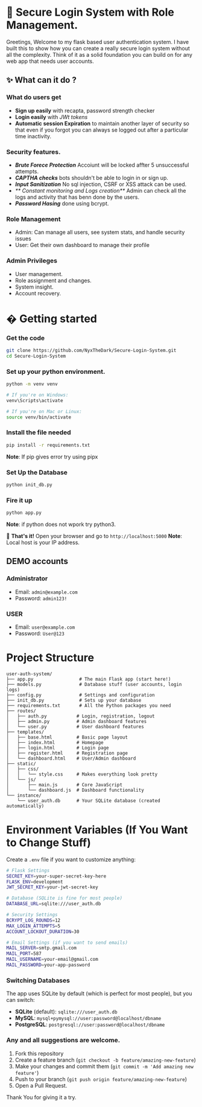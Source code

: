 # 🔐 Secure Login System with Role Management.

Greetings, Welcome to my flask based user authentication system. I have built this to show how you can create a really secure login system without all the complexity. Think of it as a solid foundation you can build on for any web app that needs user accounts.

## ✨ What can it do ?

### What do users get
- **Sign up easily** with recapta, password strength checker
- **Login easily** with *JWt tokens*
- **Automatic session Expiration** to maintain another layer of security so that even if you forgot you can always se logged out after a particular time inactivity.

### Security features.
- _**Brute Forece Protection**_ Accoiunt will be locked affter 5 unsuccessful attempts.
- _**CAPTHA checks**_ bots shouldn't be able to login in or sign up.
- _**Input Sanitization**_ No sql injection, CSRF or XSS attack can be used.
- _** Constant monitoring and Logs creation**_ Admin can check all the logs and activity that has benn done by the users.
- _**Password Hasing**_ done using bcrypt. 

### Role Management
- Admin: Can manage all users, see system stats, and handle security issues
- User: Get their own dashboard to manage their profile

### Admin Privileges
- User management.
- Role assignment and changes.
- System insight.
- Account recovery.

# � Getting started

### Get the code 
```bash
git clone https://github.com/NyxTheDark/Secure-Login-System.git
cd Secure-Login-System
```
### Set up your python environment.
```bash
python -m venv venv

# If you're on Windows:
venv\Scripts\activate

# If you're on Mac or Linux:
source venv/bin/activate
```

### Install the file needed
```bash
pip install -r requirements.txt
```
**Note**: If pip gives error try using pipx

### Set Up the Database
```bash
python init_db.py
```

### Fire it up
```bash
python app.py
```
**Note**: if python does not wpork try python3.

🎉 **That's it!** Open your browser and go to `http://localhost:5000`
**Note**: Local host is your IP address. 

## DEMO accounts
### Administrator
- Email: `admin@example.com`
- Password: `admin123!`
### USER
- Email: `user@example.com`
- Password: `User@123`

# Project Structure

```
user-auth-system/
├── app.py                 # The main Flask app (start here!)
├── models.py              # Database stuff (user accounts, login logs)
├── config.py              # Settings and configuration
├── init_db.py             # Sets up your database
├── requirements.txt       # All the Python packages you need
├── routes/
│   ├── auth.py           # Login, registration, logout
│   ├── admin.py          # Admin dashboard features
│   └── user.py           # User dashboard features
├── templates/
│   ├── base.html         # Basic page layout
│   ├── index.html        # Homepage
│   ├── login.html        # Login page
│   ├── register.html     # Registration page
│   └── dashboard.html    # User/Admin dashboard
├── static/
│   ├── css/
│   │   └── style.css     # Makes everything look pretty
│   └── js/
│       ├── main.js       # Core JavaScript
│       └── dashboard.js  # Dashboard functionality
└── instance/
    └── user_auth.db      # Your SQLite database (created automatically)
```
# Environment Variables (If You Want to Change Stuff)

Create a `.env` file if you want to customize anything:

```bash
# Flask Settings
SECRET_KEY=your-super-secret-key-here
FLASK_ENV=development
JWT_SECRET_KEY=your-jwt-secret-key

# Database (SQLite is fine for most people)
DATABASE_URL=sqlite:///user_auth.db

# Security Settings
BCRYPT_LOG_ROUNDS=12
MAX_LOGIN_ATTEMPTS=5
ACCOUNT_LOCKOUT_DURATION=30

# Email Settings (if you want to send emails)
MAIL_SERVER=smtp.gmail.com
MAIL_PORT=587
MAIL_USERNAME=your-email@gmail.com
MAIL_PASSWORD=your-app-password
```

### Switching Databases 

The app uses SQLite by default (which is perfect for most people), but you can switch:

- **SQLite** (default): `sqlite:///user_auth.db`
- **MySQL**: `mysql+pymysql://user:password@localhost/dbname`
- **PostgreSQL**: `postgresql://user:password@localhost/dbname`

### Any and all suggestions are welcome.

1. Fork this repository
2. Create a feature branch (`git checkout -b feature/amazing-new-feature`)
3. Make your changes and commit them (`git commit -m 'Add amazing new feature'`)
4. Push to your branch (`git push origin feature/amazing-new-feature`)
5. Open a Pull Request.

Thank You for giving it a try.
